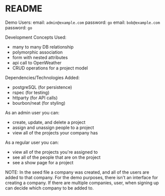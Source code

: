 # README

Demo Users:
email: `admin@example.com` password: `go`
email: `bob@example.com` password: `go`

Development Concepts Used:
- many to many DB relationship
- polymorphic association
- form with nested attributes
- api call to OpenWeather
- CRUD operations for a project model

Dependencies/Technologies Added:
- postgreSQL (for persistence)
- rspec (for testing)
- httparty (for API calls)
- bourbon/neat (for styling)

As an admin user you can:
- create, update, and delete a project
- assign and unassign people to a project
- view all of the projects your company has

As a regular user you can:
- view all of the projects you're assigned to
- see all of the people that are on the project
- see a show page for a project

NOTE: In the seed file a company was created, and all of the users are added to that
company. For the demo purposes, there isn't an interface for creating a company.
If there are multiple companies, user, when signing up can decide which company
to be added to.